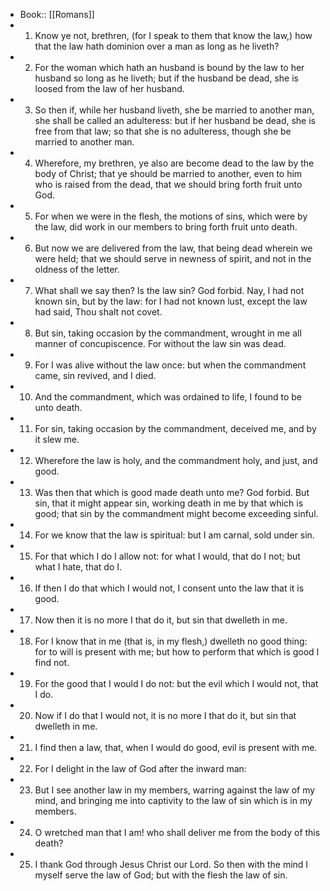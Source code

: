 - Book:: [[Romans]]
- 1. Know ye not, brethren, (for I speak to them that know the law,) how that the law hath dominion over a man as long as he liveth?
- 2. For the woman which hath an husband is bound by the law to her husband so long as he liveth; but if the husband be dead, she is loosed from the law of her husband.
- 3. So then if, while her husband liveth, she be married to another man, she shall be called an adulteress: but if her husband be dead, she is free from that law; so that she is no adulteress, though she be married to another man.
- 4. Wherefore, my brethren, ye also are become dead to the law by the body of Christ; that ye should be married to another, even to him who is raised from the dead, that we should bring forth fruit unto God.
- 5. For when we were in the flesh, the motions of sins, which were by the law, did work in our members to bring forth fruit unto death.
- 6. But now we are delivered from the law, that being dead wherein we were held; that we should serve in newness of spirit, and not in the oldness of the letter.
- 7. What shall we say then? Is the law sin? God forbid. Nay, I had not known sin, but by the law: for I had not known lust, except the law had said, Thou shalt not covet.
- 8. But sin, taking occasion by the commandment, wrought in me all manner of concupiscence. For without the law sin was dead.
- 9. For I was alive without the law once: but when the commandment came, sin revived, and I died.
- 10. And the commandment, which was ordained to life, I found to be unto death.
- 11. For sin, taking occasion by the commandment, deceived me, and by it slew me.
- 12. Wherefore the law is holy, and the commandment holy, and just, and good.
- 13. Was then that which is good made death unto me? God forbid. But sin, that it might appear sin, working death in me by that which is good; that sin by the commandment might become exceeding sinful.
- 14. For we know that the law is spiritual: but I am carnal, sold under sin.
- 15. For that which I do I allow not: for what I would, that do I not; but what I hate, that do I.
- 16. If then I do that which I would not, I consent unto the law that it is good.
- 17. Now then it is no more I that do it, but sin that dwelleth in me.
- 18. For I know that in me (that is, in my flesh,) dwelleth no good thing: for to will is present with me; but how to perform that which is good I find not.
- 19. For the good that I would I do not: but the evil which I would not, that I do.
- 20. Now if I do that I would not, it is no more I that do it, but sin that dwelleth in me.
- 21. I find then a law, that, when I would do good, evil is present with me.
- 22. For I delight in the law of God after the inward man:
- 23. But I see another law in my members, warring against the law of my mind, and bringing me into captivity to the law of sin which is in my members.
- 24. O wretched man that I am! who shall deliver me from the body of this death?
- 25. I thank God through Jesus Christ our Lord. So then with the mind I myself serve the law of God; but with the flesh the law of sin.
